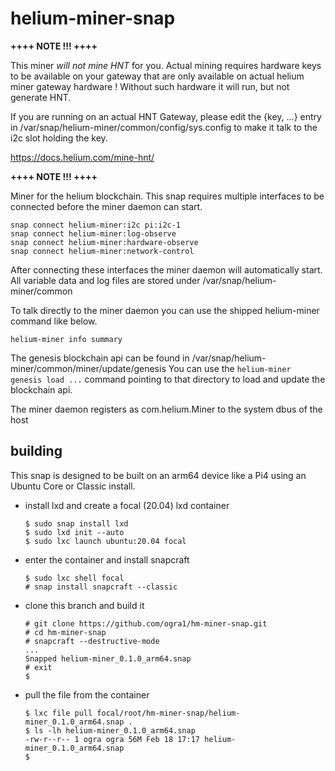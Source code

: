 # helium-miner-snap

**++++ NOTE !!! ++++**

This miner *will not mine HNT* for you. Actual mining requires hardware keys
to be available on your gateway that are only available on actual helium miner
gateway hardware ! Without such hardware it will run, but not generate HNT.

If you are running on an actual HNT Gateway, please edit the {key, ...} entry
in /var/snap/helium-miner/common/config/sys.config to make it talk to the i2c
slot holding the key.

https://docs.helium.com/mine-hnt/

**++++ NOTE !!! ++++**

Miner for the helium blockchain. This snap requires multiple interfaces to
be connected before the miner daemon can start.

    snap connect helium-miner:i2c pi:i2c-1
    snap connect helium-miner:log-observe
    snap connect helium-miner:hardware-observe
    snap connect helium-miner:network-control

After connecting these interfaces the miner daemon will automatically start.
All variable data and log files are stored under /var/snap/helium-miner/common

To talk directly to the miner daemon you can use the shipped
helium-miner command like below.

    helium-miner info summary

The genesis blockchain api can be found in
/var/snap/helium-miner/common/miner/update/genesis
You can use the ```helium-miner genesis load ...``` command
pointing to that directory to load and update the blockchain api.

The miner daemon registers as com.helium.Miner to the system dbus of the host

## building

This snap is designed to be built on an arm64 device like a Pi4 using an Ubuntu Core or Classic install.

- install lxd and create a focal (20.04) lxd container

    ```
    $ sudo snap install lxd
    $ sudo lxd init --auto
    $ sudo lxc launch ubuntu:20.04 focal
    ```

- enter the container and install snapcraft

    ```
    $ sudo lxc shell focal
    # snap install snapcraft --classic
    ```

- clone this branch and build it

    ```
    # git clone https://github.com/ogra1/hm-miner-snap.git
    # cd hm-miner-snap
    # snapcraft --destructive-mode
    ...
    Snapped helium-miner_0.1.0_arm64.snap
    # exit
    $
    ```

- pull the file from the container

    ```
    $ lxc file pull focal/root/hm-miner-snap/helium-miner_0.1.0_arm64.snap .
    $ ls -lh helium-miner_0.1.0_arm64.snap
    -rw-r--r-- 1 ogra ogra 56M Feb 18 17:17 helium-miner_0.1.0_arm64.snap
    $
    ```
